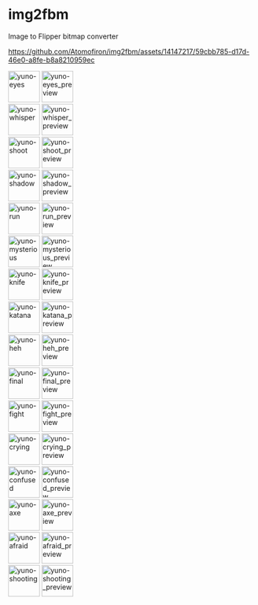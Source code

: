 # img2fbm
Image to Flipper bitmap converter


https://github.com/Atomofiron/img2fbm/assets/14147217/59cbb785-d17d-46e0-a8fe-b8a8210959ec


<img src=https://github.com/Atomofiron/img2fbm/assets/14147217/efc04271-4cea-4a58-878a-38c83db58200 height=64 alt=yuno-eyes />
<img src=https://github.com/Atomofiron/img2fbm/assets/14147217/a2160d4e-5e24-414e-8a72-fc67b410df87 height=64 alt=yuno-eyes_preview />
<br>
<img src=https://github.com/Atomofiron/img2fbm/assets/14147217/a29d019b-a75c-407d-b957-3228ffdac3af height=64 alt=yuno-whisper />
<img src=https://github.com/Atomofiron/img2fbm/assets/14147217/5a5f8b1f-a6a6-4f21-8c67-09d4f9a73753 height=64 alt=yuno-whisper_preview />
<br>
<img src=https://github.com/Atomofiron/img2fbm/assets/14147217/006bea7f-bde2-4ca1-9236-7538c226da87 height=64 alt=yuno-shoot />
<img src=https://github.com/Atomofiron/img2fbm/assets/14147217/f9160543-3abd-4916-a8cc-ea93033f7589 height=64 alt=yuno-shoot_preview />
<br>
<img src=https://github.com/Atomofiron/img2fbm/assets/14147217/8b384c08-77b3-4e98-8d77-a5c77bce5e89 height=64 alt=yuno-shadow />
<img src=https://github.com/Atomofiron/img2fbm/assets/14147217/c00d93e3-27e3-43a1-bf87-e11bb1bbba36 height=64 alt=yuno-shadow_preview />
<br>
<img src=https://github.com/Atomofiron/img2fbm/assets/14147217/e25a9657-52d9-4440-8287-da271b10a8d2 height=64 alt=yuno-run />
<img src=https://github.com/Atomofiron/img2fbm/assets/14147217/fa408c48-f6c2-4b90-99b3-d0466ad54a56 height=64 alt=yuno-run_preview />
<br>
<img src=https://github.com/Atomofiron/img2fbm/assets/14147217/f0377d75-ab9c-466c-ac1a-5356fbee23eb height=64 alt=yuno-mysterious />
<img src=https://github.com/Atomofiron/img2fbm/assets/14147217/db4df409-013d-4e21-8638-73045bb65841 height=64 alt=yuno-mysterious_preview />
<br>
<img src=https://github.com/Atomofiron/img2fbm/assets/14147217/b1877adc-9a84-49da-ad55-6ffd3eb2f532 height=64 alt=yuno-knife />
<img src=https://github.com/Atomofiron/img2fbm/assets/14147217/f2b1d1dc-4fd8-47da-8a48-98557b4f0159 height=64 alt=yuno-knife_preview />
<br>
<img src=https://github.com/Atomofiron/img2fbm/assets/14147217/b2546d3e-0c0d-4254-bc99-82a747374d3a height=64 alt=yuno-katana />
<img src=https://github.com/Atomofiron/img2fbm/assets/14147217/708cb70a-7c62-4b86-a584-308234174a08 height=64 alt=yuno-katana_preview />
<br>
<img src=https://github.com/Atomofiron/img2fbm/assets/14147217/b945a37b-1cc6-4d8c-b38d-7aa34e4cdb6d height=64 alt=yuno-heh />
<img src=https://github.com/Atomofiron/img2fbm/assets/14147217/4ddae3cf-505a-4767-ad1b-ff51bb7617ca height=64 alt=yuno-heh_preview />
<br>
<img src=https://github.com/Atomofiron/img2fbm/assets/14147217/af9dd5fc-0344-453f-8b5a-db7973acced3 height=64 alt=yuno-final />
<img src=https://github.com/Atomofiron/img2fbm/assets/14147217/5e239de0-cb5b-4570-825c-1907c6ea7c9a height=64 alt=yuno-final_preview />
<br>
<img src=https://github.com/Atomofiron/img2fbm/assets/14147217/326055d9-20f3-494f-a246-fe333ba7aea0 height=64 alt=yuno-fight />
<img src=https://github.com/Atomofiron/img2fbm/assets/14147217/bda9d394-2043-43df-928b-c12a0d3540de height=64 alt=yuno-fight_preview />
<br>
<img src=https://github.com/Atomofiron/img2fbm/assets/14147217/ad108e71-7cc6-4395-a82a-6b20bcb085df height=64 alt=yuno-crying />
<img src=https://github.com/Atomofiron/img2fbm/assets/14147217/71f62107-5164-43c5-8620-ebe7f00b0a5e height=64 alt=yuno-crying_preview />
<br>
<img src=https://github.com/Atomofiron/img2fbm/assets/14147217/1065cd48-1374-4877-a646-1b608b5cc34e height=64 alt=yuno-confused />
<img src=https://github.com/Atomofiron/img2fbm/assets/14147217/fc92e7fd-ea35-4e2d-8080-415372ff732c height=64 alt=yuno-confused_preview />
<br>
<img src=https://github.com/Atomofiron/img2fbm/assets/14147217/a3bb221b-80ff-4816-a769-3394a1bd0368 height=64 alt=yuno-axe />
<img src=https://github.com/Atomofiron/img2fbm/assets/14147217/cb9fd2fe-2e16-493f-ab42-049e36279318 height=64 alt=yuno-axe_preview />
<br>
<img src=https://github.com/Atomofiron/img2fbm/assets/14147217/cbbbed4e-eacd-47bf-8c6d-3e7e7d57539c height=64 alt=yuno-afraid />
<img src=https://github.com/Atomofiron/img2fbm/assets/14147217/b6ccf9b0-0824-444d-9983-c952218a3778 height=64 alt=yuno-afraid_preview />
<br>
<img src=https://github.com/Atomofiron/img2fbm/assets/14147217/4cffb737-c60d-413f-b23a-32abcd06ce8f height=64 alt=yuno-shooting />
<img src=https://github.com/Atomofiron/img2fbm/assets/14147217/8c9b2f13-5d29-4edb-ac07-9ad4f23a9a5c height=64 alt=yuno-shooting_preview />

